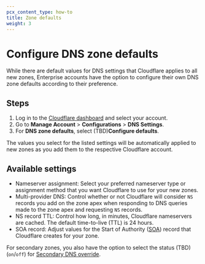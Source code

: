 ```yaml
---
pcx_content_type: how-to
title: Zone defaults
weight: 3
---
```


# Configure DNS zone defaults

While there are default values for DNS settings that Cloudflare applies to all new zones, Enterprise accounts have the option to configure their own DNS zone defaults according to their preference.

## Steps

1. Log in to the [Cloudflare dashboard](https://dash.cloudflare.com/login) and select your account.
2. Go to **Manage Account** > **Configurations** > **DNS Settings**.
3. For **DNS zone defaults**, select (TBD)**Configure defaults**.

The values you select for the listed settings will be automatically applied to new zones as you add them to the respective Cloudflare account.

## Available settings

- Nameserver assignment: Select your preferred nameserver type or assignment method that you want Cloudflare to use for your new zones.
- Multi-provider DNS: Control whether or not Cloudflare will consider `NS` records you add on the zone apex when responding to DNS queries made to the zone apex and requesting `NS` records.
- NS record TTL: Control how long, in minutes, Cloudflare nameservers are cached. The default time-to-live (TTL) is 24 hours.
- SOA record: Adjust values for the Start of Authority ([SOA](/dns/manage-dns-records/reference/dns-record-types/#soa)) record that Cloudflare creates for your zone.

For secondary zones, you also have the option to select the status (TBD)(`on`/`off`) for [Secondary DNS override](/dns/zone-setups/zone-transfers/cloudflare-as-secondary/proxy-traffic/).